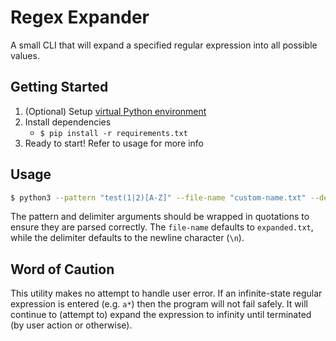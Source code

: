# Regex Expander

A small CLI that will expand a specified regular expression into all possible values.

## Getting Started

1. (Optional) Setup [virtual Python environment](https://docs.python.org/3/tutorial/venv.html)
2. Install dependencies
   - `$ pip install -r requirements.txt`
3. Ready to start! Refer to usage for more info

## Usage

```bash
$ python3 --pattern "test(1|2)[A-Z]" --file-name "custom-name.txt" --delimiter "\t"
```

The pattern and delimiter arguments should be wrapped in quotations to ensure they are parsed correctly. The `file-name` defaults to `expanded.txt`, while the delimiter defaults to the newline character (`\n`).

## Word of Caution

This utility makes no attempt to handle user error. If an infinite-state regular expression is entered (e.g. `a*`) then the program will not fail safely. It will continue to (attempt to) expand the expression to infinity until terminated (by user action or otherwise).
